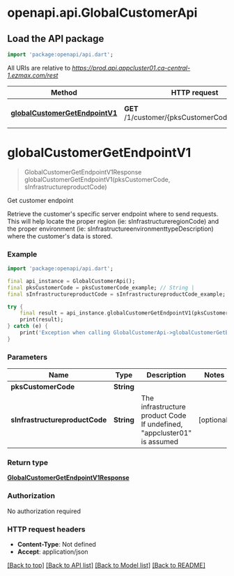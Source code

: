 # openapi.api.GlobalCustomerApi

## Load the API package
```dart
import 'package:openapi/api.dart';
```

All URIs are relative to *https://prod.api.appcluster01.ca-central-1.ezmax.com/rest*

Method | HTTP request | Description
------------- | ------------- | -------------
[**globalCustomerGetEndpointV1**](GlobalCustomerApi.md#globalcustomergetendpointv1) | **GET** /1/customer/{pksCustomerCode}/endpoint | Get customer endpoint


# **globalCustomerGetEndpointV1**
> GlobalCustomerGetEndpointV1Response globalCustomerGetEndpointV1(pksCustomerCode, sInfrastructureproductCode)

Get customer endpoint

Retrieve the customer's specific server endpoint where to send requests. This will help locate the proper region (ie: sInfrastructureregionCode) and the proper environment (ie: sInfrastructureenvironmenttypeDescription) where the customer's data is stored.

### Example
```dart
import 'package:openapi/api.dart';

final api_instance = GlobalCustomerApi();
final pksCustomerCode = pksCustomerCode_example; // String | 
final sInfrastructureproductCode = sInfrastructureproductCode_example; // String | The infrastructure product Code  If undefined, \"appcluster01\" is assumed

try {
    final result = api_instance.globalCustomerGetEndpointV1(pksCustomerCode, sInfrastructureproductCode);
    print(result);
} catch (e) {
    print('Exception when calling GlobalCustomerApi->globalCustomerGetEndpointV1: $e\n');
}
```

### Parameters

Name | Type | Description  | Notes
------------- | ------------- | ------------- | -------------
 **pksCustomerCode** | **String**|  | 
 **sInfrastructureproductCode** | **String**| The infrastructure product Code  If undefined, \"appcluster01\" is assumed | [optional] 

### Return type

[**GlobalCustomerGetEndpointV1Response**](GlobalCustomerGetEndpointV1Response.md)

### Authorization

No authorization required

### HTTP request headers

 - **Content-Type**: Not defined
 - **Accept**: application/json

[[Back to top]](#) [[Back to API list]](../README.md#documentation-for-api-endpoints) [[Back to Model list]](../README.md#documentation-for-models) [[Back to README]](../README.md)

